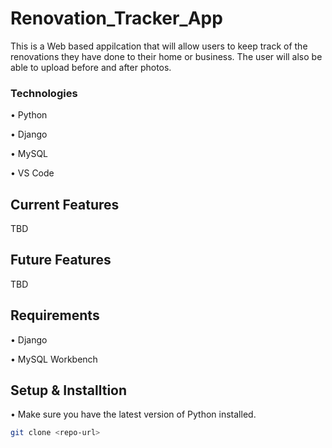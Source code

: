 # Renovation_Tracker_App
This is a Web based appilcation that will allow users to keep track of the renovations they have done to their home or business. The user will also be able to upload before and after photos. 

### Technologies
  •	Python
  
  •	Django
  
  •	MySQL
  
  •	VS Code
  
## Current Features

TBD 
    
## Future Features

TBD
  
 ## Requirements
  •	Django
  
  •	MySQL Workbench
       
  
 ## Setup & Installtion
  • Make sure you have the latest version of Python installed.
```bash
git clone <repo-url>
```

    
